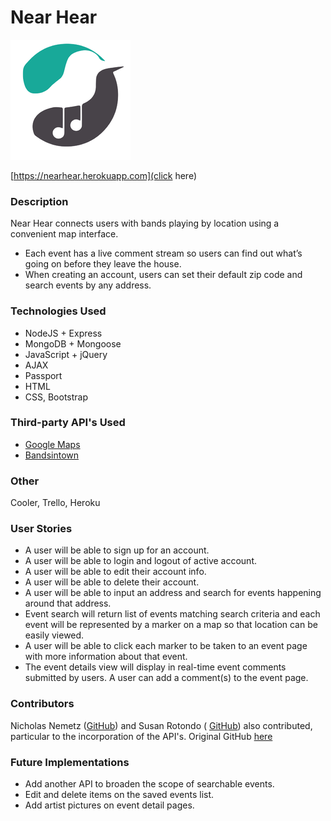 # Near Hear

![](public/favicon.ico)

[https://nearhear.herokuapp.com](click here)

### Description

Near Hear connects users with bands playing by location using a convenient map interface.

* Each event has a live comment stream so users can find out what’s going on before they leave the house.
* When creating an account, users can set their default zip code and search events by any address.

### Technologies Used

* NodeJS + Express
* MongoDB + Mongoose
* JavaScript + jQuery
* AJAX
* Passport
* HTML
* CSS, Bootstrap

### Third-party API's Used
* [Google Maps](https://developers.google.com/maps/documentation/javascript/)
* [Bandsintown](https://www.bandsintown.com/api/overview)

### Other
Cooler, Trello, Heroku

### User Stories
* A user will be able to sign up for an account.
* A user will be able to login and logout of active account.
* A user will be able to edit their account info.
* A user will be able to delete their account.
* A user will be able to input an address and search for events happening around that address.
* Event search will return list of events matching search criteria and each event will be represented by a marker on a map so that location can be easily viewed.
* A user will be able to click each marker to be taken to an event page with more information about that event.
* The event details view will display in real-time event comments submitted by users. A user can add a comment(s) to the event page.


### Contributors
Nicholas Nemetz ([GitHub](https://github.com/nem1230)) and Susan Rotondo ( [GitHub](https://github.com/susanrotondo)) also contributed, particular to the incorporation of the API's. Original GitHub [here](https://github.com/jjkeith/Project3)


### Future Implementations

* Add another API to broaden the scope of searchable events.
* Edit and delete items on the saved events list.
* Add artist pictures on event detail pages.
